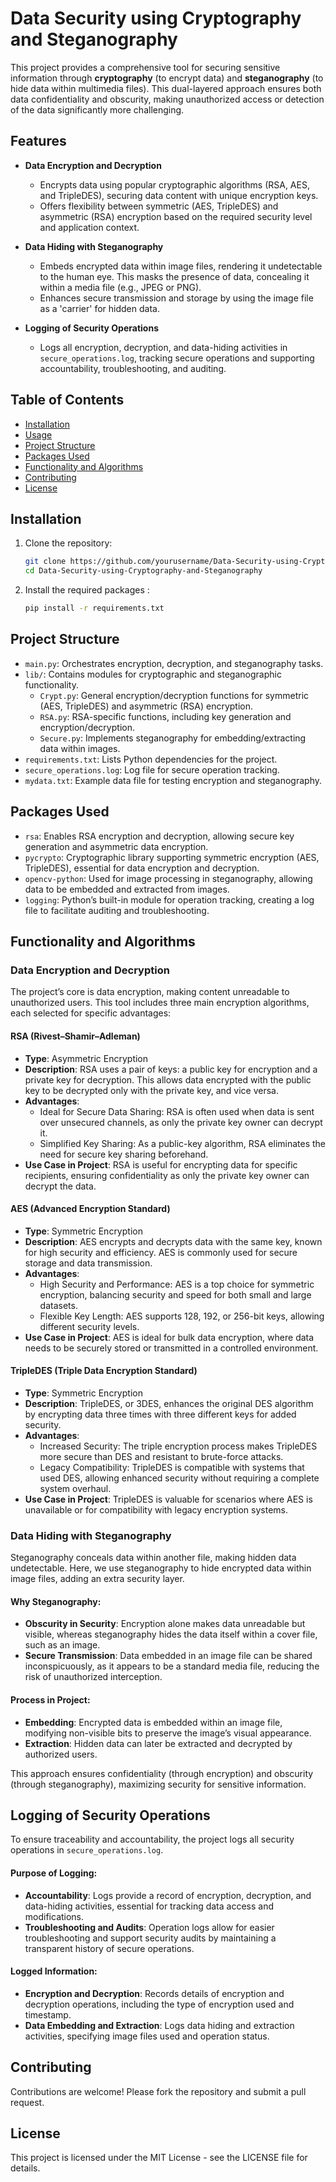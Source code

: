# Data Security using Cryptography and Steganography

This project provides a comprehensive tool for securing sensitive information through **cryptography** (to encrypt data) and **steganography** (to hide data within multimedia files). This dual-layered approach ensures both data confidentiality and obscurity, making unauthorized access or detection of the data significantly more challenging.

## Features

- **Data Encryption and Decryption**
  - Encrypts data using popular cryptographic algorithms (RSA, AES, and TripleDES), securing data content with unique encryption keys.
  - Offers flexibility between symmetric (AES, TripleDES) and asymmetric (RSA) encryption based on the required security level and application context.

- **Data Hiding with Steganography**
  - Embeds encrypted data within image files, rendering it undetectable to the human eye. This masks the presence of data, concealing it within a media file (e.g., JPEG or PNG).
  - Enhances secure transmission and storage by using the image file as a 'carrier' for hidden data.

- **Logging of Security Operations**
  - Logs all encryption, decryption, and data-hiding activities in `secure_operations.log`, tracking secure operations and supporting accountability, troubleshooting, and auditing.

## Table of Contents

- [Installation](#installation)
- [Usage](#usage)
- [Project Structure](#project-structure)
- [Packages Used](#packages-used)
- [Functionality and Algorithms](#functionality-and-algorithms)
- [Contributing](#contributing)
- [License](#license)

## Installation

1. Clone the repository:
   ```bash
   git clone https://github.com/yourusername/Data-Security-using-Cryptography-and-Steganography.git
   cd Data-Security-using-Cryptography-and-Steganography

2. Install the required packages :
    ```bash
    pip install -r requirements.txt

## Project Structure

- `main.py`: Orchestrates encryption, decryption, and steganography tasks.
- `lib/`: Contains modules for cryptographic and steganographic functionality.
  - `Crypt.py`: General encryption/decryption functions for symmetric (AES, TripleDES) and asymmetric (RSA) encryption.
  - `RSA.py`: RSA-specific functions, including key generation and encryption/decryption.
  - `Secure.py`: Implements steganography for embedding/extracting data within images.
- `requirements.txt`: Lists Python dependencies for the project.
- `secure_operations.log`: Log file for secure operation tracking.
- `mydata.txt`: Example data file for testing encryption and steganography.

## Packages Used

- `rsa`: Enables RSA encryption and decryption, allowing secure key generation and asymmetric data encryption.
- `pycrypto`: Cryptographic library supporting symmetric encryption (AES, TripleDES), essential for data encryption and decryption.
- `opencv-python`: Used for image processing in steganography, allowing data to be embedded and extracted from images.
- `logging`: Python’s built-in module for operation tracking, creating a log file to facilitate auditing and troubleshooting.

## Functionality and Algorithms

### Data Encryption and Decryption

The project’s core is data encryption, making content unreadable to unauthorized users. This tool includes three main encryption algorithms, each selected for specific advantages:

#### RSA (Rivest–Shamir–Adleman)

- **Type**: Asymmetric Encryption
- **Description**: RSA uses a pair of keys: a public key for encryption and a private key for decryption. This allows data encrypted with the public key to be decrypted only with the private key, and vice versa.
- **Advantages**:
  - Ideal for Secure Data Sharing: RSA is often used when data is sent over unsecured channels, as only the private key owner can decrypt it.
  - Simplified Key Sharing: As a public-key algorithm, RSA eliminates the need for secure key sharing beforehand.
- **Use Case in Project**: RSA is useful for encrypting data for specific recipients, ensuring confidentiality as only the private key owner can decrypt the data.

#### AES (Advanced Encryption Standard)

- **Type**: Symmetric Encryption
- **Description**: AES encrypts and decrypts data with the same key, known for high security and efficiency. AES is commonly used for secure storage and data transmission.
- **Advantages**:
  - High Security and Performance: AES is a top choice for symmetric encryption, balancing security and speed for both small and large datasets.
  - Flexible Key Length: AES supports 128, 192, or 256-bit keys, allowing different security levels.
- **Use Case in Project**: AES is ideal for bulk data encryption, where data needs to be securely stored or transmitted in a controlled environment.

#### TripleDES (Triple Data Encryption Standard)

- **Type**: Symmetric Encryption
- **Description**: TripleDES, or 3DES, enhances the original DES algorithm by encrypting data three times with three different keys for added security.
- **Advantages**:
  - Increased Security: The triple encryption process makes TripleDES more secure than DES and resistant to brute-force attacks.
  - Legacy Compatibility: TripleDES is compatible with systems that used DES, allowing enhanced security without requiring a complete system overhaul.
- **Use Case in Project**: TripleDES is valuable for scenarios where AES is unavailable or for compatibility with legacy encryption systems.

### Data Hiding with Steganography

Steganography conceals data within another file, making hidden data undetectable. Here, we use steganography to hide encrypted data within image files, adding an extra security layer.

#### Why Steganography:

- **Obscurity in Security**: Encryption alone makes data unreadable but visible, whereas steganography hides the data itself within a cover file, such as an image.
- **Secure Transmission**: Data embedded in an image file can be shared inconspicuously, as it appears to be a standard media file, reducing the risk of unauthorized interception.

#### Process in Project:

- **Embedding**: Encrypted data is embedded within an image file, modifying non-visible bits to preserve the image’s visual appearance.
- **Extraction**: Hidden data can later be extracted and decrypted by authorized users.

This approach ensures confidentiality (through encryption) and obscurity (through steganography), maximizing security for sensitive information.

## Logging of Security Operations

To ensure traceability and accountability, the project logs all security operations in `secure_operations.log`.

#### Purpose of Logging:

- **Accountability**: Logs provide a record of encryption, decryption, and data-hiding activities, essential for tracking data access and modifications.
- **Troubleshooting and Audits**: Operation logs allow for easier troubleshooting and support security audits by maintaining a transparent history of secure operations.

#### Logged Information:

- **Encryption and Decryption**: Records details of encryption and decryption operations, including the type of encryption used and timestamp.
- **Data Embedding and Extraction**: Logs data hiding and extraction activities, specifying image files used and operation status.

## Contributing

Contributions are welcome! Please fork the repository and submit a pull request.

## License

This project is licensed under the MIT License - see the LICENSE file for details.
